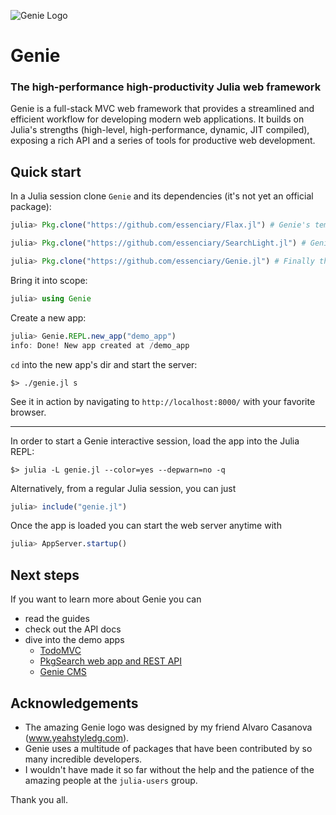 ![Genie Logo](https://dl.dropboxusercontent.com/s/0dbiza50r63cvvc/genie_logo.png)

# Genie
### The high-performance high-productivity Julia web framework

Genie is a full-stack MVC web framework that provides a streamlined and efficient workflow for developing modern web applications. It builds on Julia's strengths (high-level, high-performance, dynamic, JIT compiled), exposing a rich API and a series of tools for productive web development.

## Quick start
In a Julia session clone `Genie` and its dependencies (it's not yet an official package):
```julia
julia> Pkg.clone("https://github.com/essenciary/Flax.jl") # Genie's templating engine

julia> Pkg.clone("https://github.com/essenciary/SearchLight.jl") # Genie's ORM

julia> Pkg.clone("https://github.com/essenciary/Genie.jl") # Finally the Genie itself 👻
```

Bring it into scope:
```julia
julia> using Genie
```

Create a new app:
```julia
julia> Genie.REPL.new_app("demo_app")
info: Done! New app created at /demo_app
```

`cd` into the new app's dir and start the server:
```
$> ./genie.jl s
```

See it in action by navigating to `http://localhost:8000/` with your favorite browser.

---

In order to start a Genie interactive session, load the app into the Julia REPL:
```
$> julia -L genie.jl --color=yes --depwarn=no -q
```

Alternatively, from a regular Julia session, you can just
```julia
julia> include("genie.jl")
```

Once the app is loaded you can start the web server anytime with
```julia
julia> AppServer.startup()
```


## Next steps
If you want to learn more about Genie you can
* read the guides
* check out the API docs
* dive into the demo apps
  * [TodoMVC](https://github.com/essenciary/genie-todo-mvc)
  * [PkgSearch web app and REST API](https://github.com/essenciary/pgksearch-api-website)
  * [Genie CMS]()


## Acknowledgements
* The amazing Genie logo was designed by my friend Alvaro Casanova (www.yeahstyledg.com).
* Genie uses a multitude of packages that have been contributed by so many incredible developers.
* I wouldn't have made it so far without the help and the patience of the amazing people at the `julia-users` group.

Thank you all.
